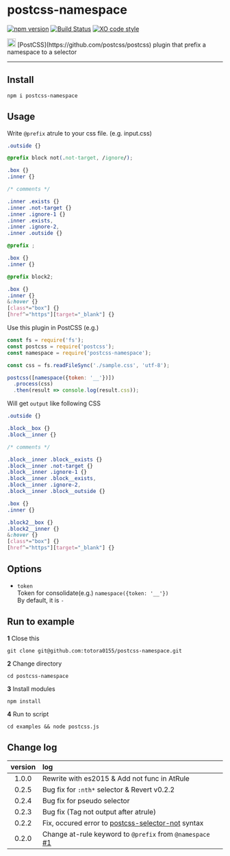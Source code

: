 # postcss-namespace

[![npm version](https://badge.fury.io/js/postcss-namespace.svg)](https://badge.fury.io/js/postcss-namespace)
[![Build Status](https://travis-ci.org/totora0155/postcss-namespace.svg?branch=master)](https://travis-ci.org/totora0155/postcss-namespace)
[![XO code style](https://img.shields.io/badge/code_style-XO-5ed9c7.svg)](https://github.com/sindresorhus/xo)

<p><img width="20" src="https://camo.githubusercontent.com/2ec260a9d4d3dcc109be800af0b29a8471ad5967/687474703a2f2f706f73746373732e6769746875622e696f2f706f73746373732f6c6f676f2e737667">&nbsp;[PostCSS](https://github.com/postcss/postcss) plugin that prefix a namespace to a selector</p>


---

## Install

```
npm i postcss-namespace
```

## Usage

Write `@prefix` atrule to your css file.
(e.g. input.css)
```css
.outside {}

@prefix block not(.not-target, /ignore/);

.box {}
.inner {}

/* comments */

.inner .exists {}
.inner .not-target {}
.inner .ignore-1 {}
.inner .exists,
.inner .ignore-2,
.inner .outside {}

@prefix ;

.box {}
.inner {}

@prefix block2;

.box {}
.inner {}
&:hover {}
[class*="box"] {}
[href^="https"][target="_blank"] {}

```

Use this plugin in PostCSS
(e.g.)
```javascript
const fs = require('fs');
const postcss = require('postcss');
const namespace = require('postcss-namespace');

const css = fs.readFileSync('./sample.css', 'utf-8');

postcss([namespace({token: '__'})])
  .process(css)
  .then(result => console.log(result.css));

```

Will get `output` like following CSS

```css
.outside {}

.block__box {}
.block__inner {}

/* comments */

.block__inner .block__exists {}
.block__inner .not-target {}
.block__inner .ignore-1 {}
.block__inner .block__exists,
.block__inner .ignore-2,
.block__inner .block__outside {}

.box {}
.inner {}

.block2__box {}
.block2__inner {}
&:hover {}
[class*="box"] {}
[href^="https"][target="_blank"] {}

```

## Options

- `token`  
  Token for consolidate(e.g.) `namespace({token: '__'})`  
  By default, it is `-`

## Run to example

**1** Close this

```
git clone git@github.com:totora0155/postcss-namespace.git
```

**2** Change directory
```
cd postcss-namespace
```

**3** Install modules
```
npm install
```

**4** Run to script
```
cd examples && node postcss.js
```

## Change log

|version|log|
|:-:|:--|
|1.0.0|Rewrite with es2015 & Add not func in AtRule|
|0.2.5|Bug fix for `:nth*` selector & Revert v0.2.2 |
|0.2.4|Bug fix for pseudo selector|
|0.2.3|Bug fix (Tag not output after atrule)|
|0.2.2|Fix, occured error to [postcss-selector-not](https://github.com/postcss/postcss-selector-not) syntax|
|0.2.0|Change at-rule keyword to `@prefix` from `@namespace` [#1](https://github.com/totora0155/postcss-namespace/issues/1)|
